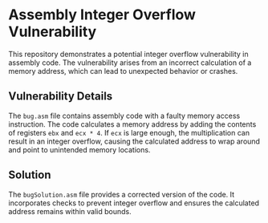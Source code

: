 # Assembly Integer Overflow Vulnerability

This repository demonstrates a potential integer overflow vulnerability in assembly code. The vulnerability arises from an incorrect calculation of a memory address, which can lead to unexpected behavior or crashes.

## Vulnerability Details

The `bug.asm` file contains assembly code with a faulty memory access instruction. The code calculates a memory address by adding the contents of registers `ebx` and `ecx * 4`. If `ecx` is large enough, the multiplication can result in an integer overflow, causing the calculated address to wrap around and point to unintended memory locations.

## Solution

The `bugSolution.asm` file provides a corrected version of the code. It incorporates checks to prevent integer overflow and ensures the calculated address remains within valid bounds.